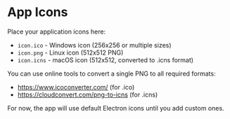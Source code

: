 # App Icons

Place your application icons here:

- `icon.ico` - Windows icon (256x256 or multiple sizes)
- `icon.png` - Linux icon (512x512 PNG)
- `icon.icns` - macOS icon (512x512, converted to .icns format)

You can use online tools to convert a single PNG to all required formats:
- https://www.icoconverter.com/ (for .ico)
- https://cloudconvert.com/png-to-icns (for .icns)

For now, the app will use default Electron icons until you add custom ones.